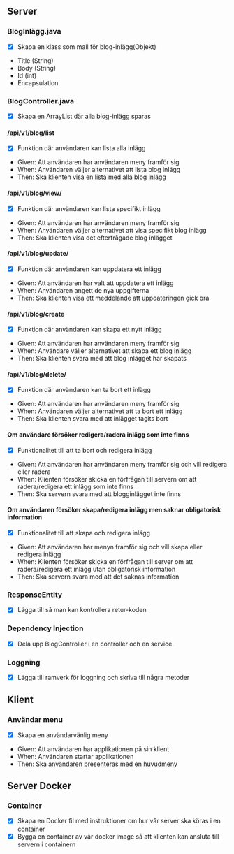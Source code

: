 
## Server

### BlogInlägg.java

-[x] Skapa en klass som mall för blog-inlägg(Objekt)
- Title (String)
- Body (String)
- Id (int)
- Encapsulation

### BlogController.java

- [x] Skapa en ArrayList där alla blog-inlägg sparas

#### /api/v1/blog/list
- [x] Funktion där användaren kan lista alla inlägg
- Given: Att användaren har användaren meny framför sig
- When: Användaren väljer alternativet att lista blog inlägg
- Then: Ska klienten visa en lista med alla blog inlägg

#### /api/v1/blog/view/<id>
- [x] Funktion där användaren kan lista specifikt inlägg
- Given: Att användaren har användaren meny framför sig
- When: Användaren väljer alternativet att visa specifikt blog inlägg
- Then: Ska klienten visa det efterfrågade blog inlägget

#### /api/v1/blog/update/<id>
- [x] Funktion där användaren kan uppdatera ett inlägg
- Given: Att användaren har valt att uppdatera ett inlägg
- When: Användaren angett de nya uppgifterna
- Then: Ska klienten visa ett meddelande att uppdateringen gick bra

#### /api/v1/blog/create
- [x] Funktion där användaren kan skapa ett nytt inlägg
- Given: Att användaren har användaren meny framför sig
- When: Användare väljer alternativet att skapa ett blog inlägg
- Then: Ska klienten svara med att blog inlägget har skapats

#### /api/v1/blog/delete/<id>
- [x] Funktion där användaren kan ta bort ett inlägg
- Given: Att användaren har användaren meny framför sig
- When: Användaren väljer alternativet att ta bort ett inlägg
- Then: Ska klienten svara med att inlägget tagits bort

#### Om användare försöker redigera/radera inlägg som inte finns
- [x] Funktionalitet till att ta bort och redigera inlägg
- Given: Att användaren har användaren meny framför sig och vill redigera eller radera
- When: Klienten försöker skicka en förfrågan till servern om att radera/redigera ett inlägg som inte finns
- Then: Ska servern svara med att blogginlägget inte finns

#### Om användaren försöker skapa/redigera inlägg men saknar obligatorisk information
- [x] Funktionalitet till att skapa och redigera inlägg
- Given: Att användaren har menyn framför sig och vill skapa eller redigera inlägg
- When: Klienten försöker skicka en förfrågan till server om att radera/redigera ett inlägg utan obligatorisk information
- Then: Ska servern svara med att det saknas information

### ResponseEntity
- [x] Lägga till så man kan kontrollera retur-koden

### Dependency Injection
- [x] Dela upp BlogController i en controller och en service.

### Loggning
- [x] Lägga till ramverk för loggning och skriva till några metoder

## Klient

### Användar menu
- [x] Skapa en användarvänlig meny
- Given: Att användaren har applikationen på sin klient
- When: Användaren startar applikationen
- Then: Ska användaren presenteras med en huvudmeny

## Server Docker

### Container
- [x] Skapa en Docker fil med instruktioner om hur vår server ska köras i en container
- [x] Bygga en container av vår docker image så att klienten kan ansluta till servern i containern
